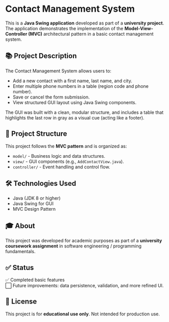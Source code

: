 # Contact Management System

This is a **Java Swing application** developed as part of a **university project**. The application demonstrates the implementation of the **Model-View-Controller (MVC)** architectural pattern in a basic contact management system.

## 📚 Project Description

The Contact Management System allows users to:

- Add a new contact with a first name, last name, and city.
- Enter multiple phone numbers in a table (region code and phone number).
- Save or cancel the form submission.
- View structured GUI layout using Java Swing components.

The GUI was built with a clean, modular structure, and includes a table that highlights the last row in gray as a visual cue (acting like a footer).

## 📂 Project Structure

This project follows the **MVC pattern** and is organized as:

- `model/` - Business logic and data structures.
- `view/` - GUI components (e.g., `AddContactView.java`).
- `controller/` - Event handling and control flow.

## 🛠 Technologies Used

- Java (JDK 8 or higher)
- Java Swing for GUI
- MVC Design Pattern

## 🎓 About

This project was developed for academic purposes as part of a **university coursework assignment** in software engineering / programming fundamentals.

## ✅ Status

✅ Completed basic features  
⬜ Future improvements: data persistence, validation, and more refined UI.

## 🔖 License

This project is for **educational use only**. Not intended for production use.
